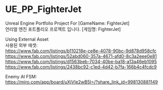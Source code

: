 # UE_PP_FighterJet
Unreal Engine Portfolio Project For [GameName: FighterJet]   
언리얼 엔진 포트폴리오 프로젝트 입니다. [게임명: FighterJet]   
   
Using External Asset   
사용된 외부 에셋:   
https://www.fab.com/listings/b110218e-ce8e-4078-90bc-9d878d958cfc   
https://www.fab.com/listings/52abd060-357a-4671-afd0-8c3a2eee0e81   
https://www.fab.com/listings/d1563beb-7034-40be-ba18-a13a46eb1095   
https://www.fab.com/listings/2438bc92-c1ed-4d42-b7fa-166b4c4fcdc9   

Enemy AI FSM:   
https://miro.com/app/board/uXjVIe2wB5I=/?share_link_id=998130881149


